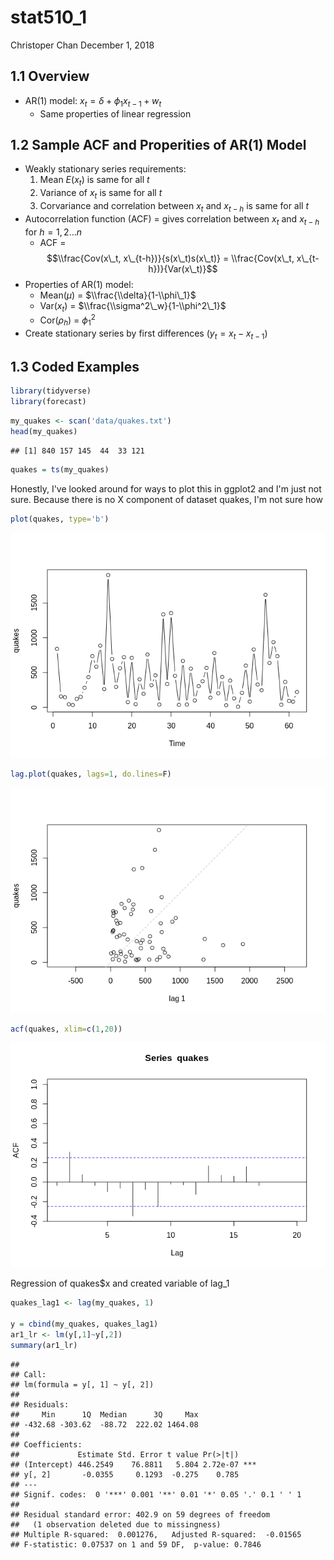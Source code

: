 stat510\_1
================
Christoper Chan
December 1, 2018

1.1 Overview
------------

-   AR(1) model: *x*<sub>*t*</sub> = *δ* + *ϕ*<sub>1</sub>*x*<sub>*t* − 1</sub> + *w*<sub>*t*</sub>
    -   Same properties of linear regression

1.2 Sample ACF and Properities of AR(1) Model
---------------------------------------------

-   Weakly stationary series requirements:
    1.  Mean *E*(*x*<sub>*t*</sub>) is same for all *t*
    2.  Variance of *x*<sub>*t*</sub> is same for all *t*
    3.  Corvariance and correlation between *x*<sub>*t*</sub> and *x*<sub>*t* − *h*</sub> is same for all *t*
-   Autocorrelation function (ACF) = gives correlation between *x*<sub>*t*</sub> and *x*<sub>*t* − *h*</sub> for *h* = 1, 2...*n*
    -   ACF =
        $$\\frac{Cov(x\_t, x\_{t-h})}{s(x\_t)s(x\_t)} = \\frac{Cov(x\_t, x\_{t-h})}{Var(x\_t)}$$
-   Properties of AR(1) model:
    -   Mean(*μ*) = $\\frac{\\delta}{1-\\phi\_1}$
    -   Var(*x*<sub>*t*</sub>) = $\\frac{\\sigma^2\_w}{1-\\phi^2\_1}$
    -   Cor(*ρ*<sub>*h*</sub>) = *ϕ*<sub>1</sub><sup>2</sup>
-   Create stationary series by first differences (*y*<sub>*t*</sub> = *x*<sub>*t*</sub> − *x*<sub>*t* − 1</sub>)

1.3 Coded Examples
------------------

``` r
library(tidyverse)
library(forecast)
```

``` r
my_quakes <- scan('data/quakes.txt')
head(my_quakes)
```

    ## [1] 840 157 145  44  33 121

``` r
quakes = ts(my_quakes)
```

Honestly, I've looked around for ways to plot this in ggplot2 and I'm just not sure. Because there is no X component of dataset quakes, I'm not sure how

``` r
plot(quakes, type='b')
```

![](stat510_1_files/figure-markdown_github/unnamed-chunk-3-1.png)

``` r
lag.plot(quakes, lags=1, do.lines=F)
```

![](stat510_1_files/figure-markdown_github/unnamed-chunk-4-1.png)

``` r
acf(quakes, xlim=c(1,20))
```

![](stat510_1_files/figure-markdown_github/unnamed-chunk-5-1.png)

Regression of quakes$x and created variable of lag\_1

``` r
quakes_lag1 <- lag(my_quakes, 1)

y = cbind(my_quakes, quakes_lag1)
ar1_lr <- lm(y[,1]~y[,2])
summary(ar1_lr)
```

    ## 
    ## Call:
    ## lm(formula = y[, 1] ~ y[, 2])
    ## 
    ## Residuals:
    ##     Min      1Q  Median      3Q     Max 
    ## -432.68 -303.62  -88.72  222.02 1464.08 
    ## 
    ## Coefficients:
    ##             Estimate Std. Error t value Pr(>|t|)    
    ## (Intercept) 446.2549    76.8811   5.804 2.72e-07 ***
    ## y[, 2]       -0.0355     0.1293  -0.275    0.785    
    ## ---
    ## Signif. codes:  0 '***' 0.001 '**' 0.01 '*' 0.05 '.' 0.1 ' ' 1
    ## 
    ## Residual standard error: 402.9 on 59 degrees of freedom
    ##   (1 observation deleted due to missingness)
    ## Multiple R-squared:  0.001276,   Adjusted R-squared:  -0.01565 
    ## F-statistic: 0.07537 on 1 and 59 DF,  p-value: 0.7846
